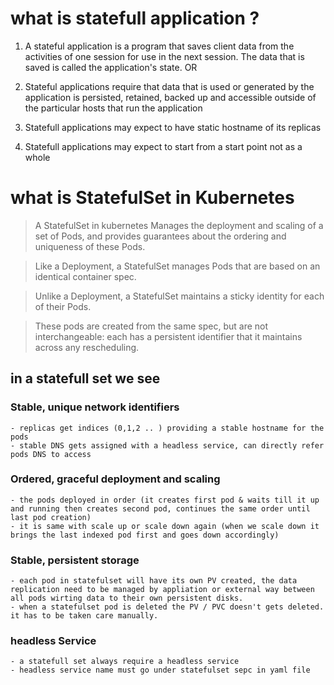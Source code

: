 # what is statefull application ?

1. A stateful application is a program that saves client data from the activities of one session for use in the next session. The data that is saved is called the application's state. OR

2. Stateful applications require that data that is used or generated by the application is persisted, retained, backed up and accessible outside of the particular hosts that run the application

3. Statefull applications may expect to have static hostname of its replicas

4. Statefull applications may expect to start from a start point not as a whole


# what is StatefulSet in Kubernetes

> A StatefulSet in kubernetes Manages the deployment and scaling of a set of Pods, and provides guarantees about the ordering and uniqueness of these Pods.

> Like a Deployment, a StatefulSet manages Pods that are based on an identical container spec. 

> Unlike a Deployment, a StatefulSet maintains a sticky identity for each of their Pods. 

> These pods are created from the same spec, but are not interchangeable: each has a persistent identifier that it maintains across any rescheduling.

## in a statefull set we see 

### Stable, unique network identifiers
	- replicas get indices (0,1,2 .. ) providing a stable hostname for the pods 
	- stable DNS gets assigned with a headless service, can directly refer pods DNS to access
	
### Ordered, graceful deployment and scaling
	- the pods deployed in order (it creates first pod & waits till it up and running then creates second pod, continues the same order until last pod creation)
	- it is same with scale up or scale down again (when we scale down it brings the last indexed pod first and goes down accordingly)
	
### Stable, persistent storage
	- each pod in statefulset will have its own PV created, the data replication need to be managed by appliation or external way between all pods wirting data to their own persistent disks. 
	- when a statefulset pod is deleted the PV / PVC doesn't gets deleted. it has to be taken care manually. 
	
### headless Service 
	- a statefull set always require a headless service
	- headless service name must go under statefulset sepc in yaml file
